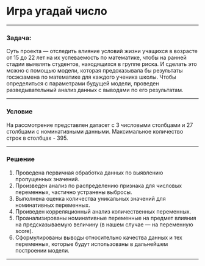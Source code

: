 #  Игра угадай число
----
### Задача:
Суть проекта — отследить влияние условий жизни учащихся в возрасте от 15 до 22 лет на их успеваемость по математике, чтобы на ранней стадии выявлять студентов, находящихся в группе риска. 
И сделать это можно с помощью модели, которая предсказывала бы результаты госэкзамена по математике для каждого ученика школы. Чтобы определиться с параметрами будущей модели, проведен разведывательный анализ данных с выводами по его результатам.
* * * * * * * * *
### Условие
На рассмотрение представлен датасет с 3 числовыми столбцами и 27 столбцами с номинативными данными. Максимальное количество строк в столбцах - 395. 
* * * * * * * * *
### Решение
1. Проведена первичная обработка данных по выявлению пропущенных значений. 
2. Произведен анализ по распределению признака для числовых переменных, частично устранены выбросы.
3. Выполнена оценка количества уникальных значений для номинативных переменных.
4. Проиведен корреляционный анализ количественных переменных.
5. Проанализированы номинативные переменные на предмет влияния на предсказываемую величину (в нашем случае — на переменную score).
6. Сформулированы выводы относительно качества данных и тех переменных, которые будут использованы в дальнейшем построении модели.

* * * * * * * * 